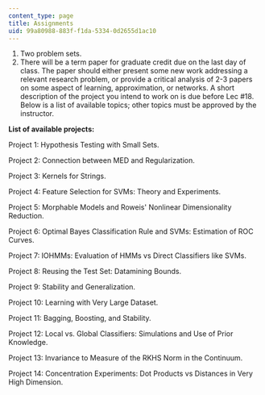```yaml
---
content_type: page
title: Assignments
uid: 99a80988-883f-f1da-5334-0d2655d1ac10
---
```


1.  Two problem sets.
2.  There will be a term paper for graduate credit due on the last day of class. The paper should either present some new work addressing a relevant research problem, or provide a critical analysis of 2-3 papers on some aspect of learning, approximation, or networks. A short description of the project you intend to work on is due before Lec #18. Below is a list of available topics; other topics must be approved by the instructor.

**List of available projects:**

Project 1: Hypothesis Testing with Small Sets.

Project 2: Connection between MED and Regularization.

Project 3: Kernels for Strings.

Project 4: Feature Selection for SVMs: Theory and Experiments.

Project 5: Morphable Models and Roweis' Nonlinear Dimensionality Reduction.

Project 6: Optimal Bayes Classification Rule and SVMs: Estimation of ROC Curves.

Project 7: IOHMMs: Evaluation of HMMs vs Direct Classifiers like SVMs.

Project 8: Reusing the Test Set: Datamining Bounds.

Project 9: Stability and Generalization.

Project 10: Learning with Very Large Dataset.

Project 11: Bagging, Boosting, and Stability.

Project 12: Local vs. Global Classifiers: Simulations and Use of Prior Knowledge.

Project 13: Invariance to Measure of the RKHS Norm in the Continuum.

Project 14: Concentration Experiments: Dot Products vs Distances in Very High Dimension.